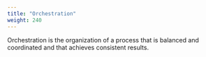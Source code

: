 ```yaml
---
title: "Orchestration"
weight: 240
---
```


Orchestration is the organization of a process that is balanced and coordinated and that achieves consistent results.